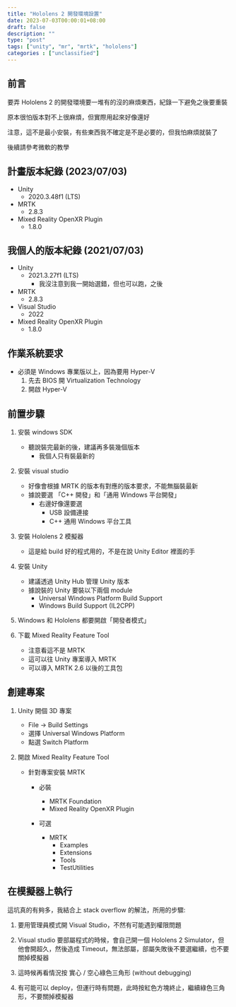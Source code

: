 ```yaml
---
title: "Hololens 2 開發環境設置"
date: 2023-07-03T00:00:01+08:00
draft: false
description: ""
type: "post"
tags: ["unity", "mr", "mrtk", "hololens"]
categories : ["unclassified"]
---
```


## 前言

要弄 Hololens 2 的開發環境要一堆有的沒的麻煩東西，紀錄一下避免之後要重裝

原本很怕版本對不上很麻煩，但實際用起來好像還好

注意，這不是最小安裝，有些東西我不確定是不是必要的，但我怕麻煩就裝了

後續請參考微軟的教學

## 計畫版本紀錄 (2023/07/03)
- Unity
    - 2020.3.48f1 (LTS)
- MRTK
    - 2.8.3
- Mixed Reality OpenXR Plugin
    - 1.8.0

## 我個人的版本紀錄 (2021/07/03)
- Unity
    - 2021.3.27f1 (LTS)
        - 我沒注意到我一開始選錯，但也可以跑，之後
- MRTK
    - 2.8.3
- Visual Studio
    - 2022
- Mixed Reality OpenXR Plugin
    - 1.8.0

## 作業系統要求

- 必須是 Windows 專業版以上，因為要用 Hyper-V
    1. 先去 BIOS 開 Virtualization Technology
    2. 開啟 Hyper-V

## 前置步驟

1. 安裝 windows SDK
    - 聽說裝完最新的後，建議再多裝幾個版本
        - 我個人只有裝最新的

2. 安裝 visual studio
    - 好像會根據 MRTK 的版本有對應的版本要求，不能無腦裝最新
    - 據說要選 「C++ 開發」和「通用 Windows 平台開發」
        - 右邊好像還要選
            - USB 設備連接
            - C++ 通用 Windows 平台工具

3. 安裝 Hololens 2 模擬器
    - 這是給 build 好的程式用的，不是在說 Unity Editor 裡面的手

4. 安裝 Unity
    - 建議透過 Unity Hub 管理 Unity 版本
    - 據說裝的 Unity 要裝以下兩個 module
        - Universal Windows Platform Build Support
        - Windows Build Support (IL2CPP)

5. Windows 和 Hololens 都要開啟「開發者模式」

6. 下載 Mixed Reality Feature Tool
    - 注意看這不是 MRTK
    - 這可以往 Unity 專案導入 MRTK
    - 可以導入 MRTK 2.6 以後的工具包

## 創建專案

1. Unity 開個 3D 專案
    - File -> Build Settings
    - 選擇 Universal Windows Platform
    - 點選 Switch Platform

2. 開啟 Mixed Reality Feature Tool
    - 針對專案安裝 MRTK
        - 必裝 
            - MRTK Foundation
            - Mixed Reality OpenXR Plugin

        - 可選
            - MRTK
                - Examples
                - Extensions
                - Tools
                - TestUtilities

## 在模擬器上執行

這坑真的有夠多，我結合上 stack overflow 的解法，所用的步驟:

1. 要用管理員模式開 Visual Studio，不然有可能遇到權限問題

2. Visual studio 要部屬程式的時候，會自己開一個 Hololens 2 Simulator，但他會開超久，然後造成 Timeout，無法部屬，部屬失敗後不要選繼續，也不要關掉模擬器

3. 這時候再看情況按 實心 / 空心綠色三角形 (without debugging)

4. 有可能可以 deploy，但運行時有問題，此時按紅色方塊終止，繼續綠色三角形，不要關掉模擬器